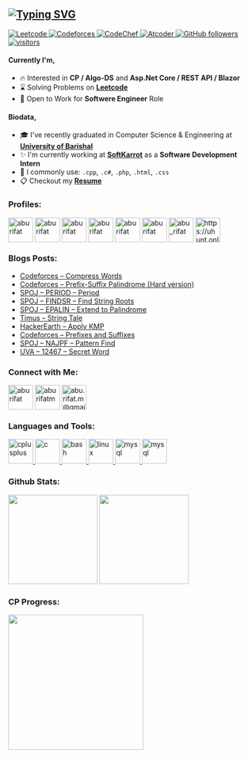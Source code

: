 <a href="https://git.io/typing-svg"><img src="https://readme-typing-svg.demolab.com?font=Fira+Code&weight=600&size=30&duration=2000&pause=3000&color=000000&width=800&height=50&lines=Hi+%F0%9F%91%8B%2C+I'm+a+Competitive+Programmer!" alt="Typing SVG" /></a>
---



<p align="left">
  <a href="https://leetcode.com/aburifat/">
    <img src="https://cp-logo.vercel.app/leetcode/aburifat" alt="Leetcode" />
  </a>
  <a href="https://codeforces.com/profile/aburifat">
    <img src="https://badges.joonhyung.xyz/codeforces/aburifat.svg" alt="Codeforces" />
  </a>
  <a href="https://codechef.com/users/aburifat/">
    <img src="https://cp-logo.vercel.app/codechef/aburifat" alt="CodeChef" />
  </a>
  <a href="https://atcoder.jp/users/aburifat/">
    <img src="https://cp-logo.vercel.app/atcoder/aburifat" alt="Atcoder" />
  </a>
  <a href="https://github.com/aburifat?tab=followers">
    <img alt="GitHub followers" src="https://img.shields.io/github/followers/aburifat?color=green&logo=github">
  </a>
  <a href="https://github.com/aburifat/">
    <img src="https://komarev.com/ghpvc/?username=aburifat" alt="visitors" />
  </a>
</p>

#### Currently I'm,

- :fire: Interested in **CP / Algo-DS** and **Asp.Net Core / REST API / Blazor**
- ⌛ Solving Problems on **[Leetcode](https://leetcode.com/aburifat/)**
- 💼 Open to Work for **Softwere Engineer** Role

#### Biodata,
- 🎓 I've recently graduated in Computer Science & Engineering at **[University of Barishal](https://bu.ac.bd/)**
- ✨ I'm currently working at **[SoftKarrot](https://www.linkedin.com/company/softkarrot/)** as a **Software Development Intern**
- 🧾️ I commonly use: `.cpp`, `.c#`, `.php`, `.html`, `.css`
- 📋 Checkout my **[Resume](https://github.com/aburifat/aburifat/blob/main/aburifat-resume-multipage.pdf)**

### Profiles:
<p align="left">
<a href="https://codeforces.com/profile/aburifat/" target="blank"><img align="center" src="src/logo/cp-logo/codeforces.png" alt="aburifat" height="50" width="50" /></a>
  <a href="https://leetcode.com/aburifat/" target="blank"><img align="center" src="src/logo/cp-logo/leetcode.png" alt="aburifat" height="50" width="50" /></a>
  <a href="https://codechef.com/users/aburifat/" target="blank"><img align="center" src="src/logo/cp-logo/codechef.png" alt="aburifat" height="50" width="50" /></a>
  <a href="https://lightoj.com/user/aburifat/" target="blank"><img align="center" src="src/logo/cp-logo/lightoj.png" alt="aburifat" height="50" width="50" /></a>
  <a href="https://www.hackerrank.com/aburifat/" target="blank"><img align="center" src="src/logo/cp-logo/hackerrank.png" alt="aburifat" height="50" width="50" /></a>
  <a href="https://atcoder.jp/users/aburifat/" target="blank"><img align="center" src="src/logo/cp-logo/atcoder.png" alt="aburifat" height="50" width="50" /></a>
  <a href="https://spoj.com/users/abu_rifat/" target="blank"><img align="center" src="src/logo/cp-logo/spoj.jpeg" alt="abu_rifat" height="50" width="50" /></a>
  <a href="https://uhunt.onlinejudge.org/id/889274/" target="blank"><img align="center" src="src/logo/cp-logo/uvaoj.png" alt="https://uhunt.onlinejudge.org/id/889274/" height="50" width="50" /></a>
</p>

### Blogs Posts:
<!-- BLOG-POST-LIST:START -->
- [Codeforces – Compress Words](https://aburifat.com/compress-words/)
- [Codeforces – Prefix-Suffix Palindrome &lpar;Hard version&rpar;](https://aburifat.com/prefix-suffix-palindrome-hard-version/)
- [SPOJ – PERIOD – Period](https://aburifat.com/period/)
- [SPOJ – FINDSR – Find String Roots](https://aburifat.com/find-string-roots/)
- [SPOJ – EPALIN – Extend to Palindrome](https://aburifat.com/extend-to-palindrome/)
- [Timus – String Tale](https://aburifat.com/string-tale/)
- [HackerEarth – Apply KMP](https://aburifat.com/apply-kmp/)
- [Codeforces – Prefixes and Suffixes](https://aburifat.com/prefixes-and-suffixes/)
- [SPOJ – NAJPF – Pattern Find](https://aburifat.com/pattern-find/)
- [UVA – 12467 – Secret Word](https://aburifat.com/secret-word/)
<!-- BLOG-POST-LIST:END -->

<h3 align="left">Connect with Me:</h3>
<p align="left">
<a href="https://linkedin.com/in/aburifat" target="blank"><img align="center" src="src/logo/social/linkedin.png" alt="aburifat" height="50" width="50" /></a>
<a href="https://fb.com/aburifatm" target="blank"><img align="center" src="src/logo/social/facebook.png" alt="aburifatm" height="50" width="50" /></a>
<a href="mailto:abu.rifat.m@gmail.com" target="blank"><img align="center" src="src/logo/social/mail.png" alt="abu.rifat.m@gmail.com" height="50" width="50" /></a>
</p>

<h3 align="left">Languages and Tools:</h3>
<a href="https://www.w3schools.com/cpp/" target="_blank" rel="noreferrer"> <img src="src/logo/language/cpp.png" alt="cplusplus" width="50" height="50"/> </a>
<a href="https://www.cprogramming.com/" target="_blank" rel="noreferrer"> <img src="src/logo/language/c.png" alt="c" width="50" height="50"/> </a>
<a href="https://www.gnu.org/software/bash/" target="_blank" rel="noreferrer"> <img src="src/logo/language/bash.png" alt="bash" width="50" height="50"/> </a>
<a href="https://www.linux.org/" target="_blank" rel="noreferrer"> <img src="src/logo/language/linux.png" alt="linux" width="50" height="50"/> </a>
<a href="https://www.php.net/" target="_blank" rel="noreferrer"> <img src="src/logo/language/php.png" alt="mysql" width="50" height="50"/> </a>
<a href="https://www.mysql.com/" target="_blank" rel="noreferrer"> <img src="src/logo/language/mysql.png" alt="mysql" width="50" height="50"/> </a>
</p>

### Github Stats:

<p float="left">
<img height="180em" src="https://github-readme-stats.vercel.app/api?username=aburifat&show_icons=true&hide_border=true&&count_private=true&include_all_commits=true" /> 
<img height="180em" src="https://github-readme-stats.vercel.app/api/top-langs/?username=aburifat&show_icons=true&hide_border=true&layout=compact&langs_count=8"/>
</p>

### CP Progress:

<p float="left">
<img height="273em" src="https://leetcard.jacoblin.cool/aburifat?theme=light&font=Karma&ext=contest" />
</p>
